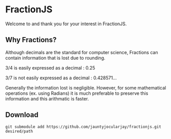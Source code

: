 # FractionJS

Welcome to and thank you for your interest in FractionJS.

## Why Fractions?

Although decimals are the standard for computer science, Fractions can contain information that is lost due to rounding.

3/4 is easily expressed as a decimal : 0.25

3/7 is not easily expressed as a decimal : 0.428571...

Generally the information lost is negligible. However, for some mathematical operations (ex. using Radians) it is much preferable to preserve this information and this arithmatic is faster.

## Download

```
git submodule add https://github.com/jauntyjocularjay/fractionjs.git desired/path
```
